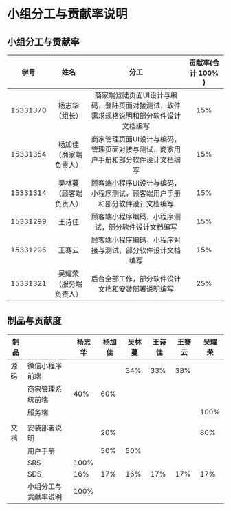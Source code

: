 # 小组分工与贡献率说明

## 小组分工与贡献率

|   学号   |          姓名          |                             分工                             | 贡献率(合计 100% ) |
| :------: | :--------------------: | :----------------------------------------------------------: | :----------------: |
| 15331370 |     杨志华（组长）     | 商家端登陆页面UI设计与编码，登陆页面对接测试，软件需求规格说明和部分软件设计文档编写 |        15%         |
| 15331354 | 杨加佳（商家端负责人） | 商家管理页面UI设计与编码，管理页面对接与测试，商家用户手册和部分软件设计文档编写 |        15%         |
| 15331314 | 吴林蔓（顾客端负责人） | 顾客端小程序UI设计与编码，小程序测试，顾客端用户手册和部分软件设计文档编写 |        15%         |
| 15331299 |         王诗佳         |      顾客端小程序编码，小程序测试，部分软件设计文档编写      |        15%         |
| 15331295 |         王骞云         |   顾客端小程序编码，小程序对接与测试，部分软件设计文档编写   |        15%         |
| 15331321 | 吴耀荣（服务端负责人） |       后台全部工作，部分软件设计文档和安装部署说明编写       |        25%         |

## 制品与贡献度

| 制品 |                      | 杨志华 | 杨加佳 | 吴林蔓 | 王诗佳 | 王骞云 | 吴耀荣 |
| ---- | -------------------- | ------ | ------ | ------ | ------ | ------ | ------ |
| 源码 | 微信小程序前端       |        |        | 34%    | 33%    | 33%    |        |
|      | 商家管理系统前端     | 40%    | 60%    |        |        |        |        |
|      | 服务端               |        |        |        |        |        | 100%   |
|      |                      |        |        |        |        |        |        |
| 文档 | 安装部署说明         |        | 20%    |        |        |        | 80%    |
|      | 用户手册             |        | 50%    | 50%    |        |        |        |
|      | SRS                  | 100%   |        |        |        |        |        |
|      | SDS                  | 16%    | 17%    | 16%    | 17%    | 17%    | 17%    |
|      | 小组分工与贡献率说明 | 100%   |        |        |        |        |        |

